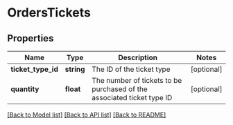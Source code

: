 # OrdersTickets

## Properties
Name | Type | Description | Notes
------------ | ------------- | ------------- | -------------
**ticket_type_id** | **string** | The ID of the ticket type | [optional] 
**quantity** | **float** | The number of tickets to be purchased of the associated ticket type ID | [optional] 

[[Back to Model list]](../README.md#documentation-for-models) [[Back to API list]](../README.md#documentation-for-api-endpoints) [[Back to README]](../README.md)


